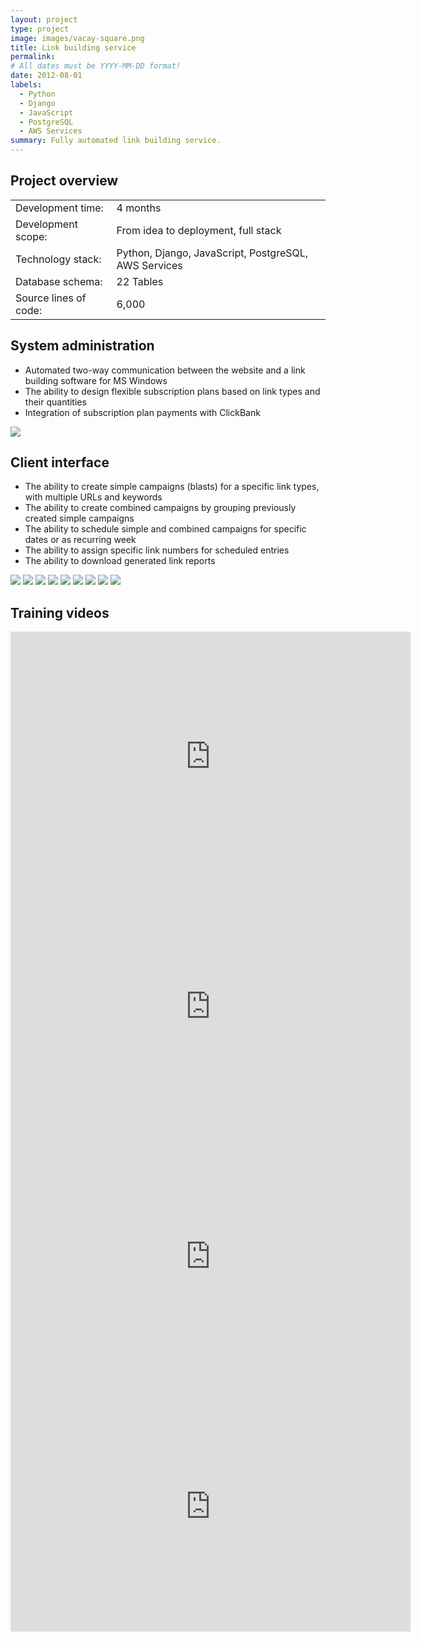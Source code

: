 ```yaml
---
layout: project
type: project
image: images/vacay-square.png
title: Link building service
permalink: 
# All dates must be YYYY-MM-DD format!
date: 2012-08-01
labels:
  - Python
  - Django
  - JavaScript
  - PostgreSQL
  - AWS Services
summary: Fully automated link building service.
---
```


## Project overview

<table>
  <tr>
    <td>Development time:&nbsp;</td>
    <td>4 months</td>
  </tr>
  <tr>
    <td>Development scope:&nbsp;</td>
    <td>From idea to deployment, full stack</td>
  </tr>
  <tr>
    <td>Technology stack:&nbsp;</td>
    <td>Python, Django, JavaScript, PostgreSQL, AWS Services</td>
  </tr>
  <tr>
    <td>Database schema:&nbsp;</td>
    <td>22 Tables</td>
  </tr>
  <tr>
    <td>Source lines of code:&nbsp;</td>
    <td>6,000</td>
  </tr>
</table>

## System administration

- Automated two-way communication between the website and a link building software for MS Windows 
- The ability to design flexible subscription plans based on link types and their quantities
- Integration of subscription plan payments with ClickBank

<div class="ui small rounded images">
  <a href="../images/bd_01.png" target="_blank"><img class="ui image" src="../images/bd_01.png"></a>
</div>

## Client interface

- The ability to create simple campaigns (blasts) for a specific link types, with multiple URLs and keywords
- The ability to create combined campaigns by grouping previously created simple campaigns
- The ability to schedule simple and combined campaigns for specific dates or as recurring week
- The ability to assign specific link numbers for scheduled entries
- The ability to download generated link reports

<div class="ui small rounded images">
  <a href="../images/bd_02.png" target="_blank"><img class="ui image" src="../images/bd_02.png"></a>
  <a href="../images/bd_03.png" target="_blank"><img class="ui image" src="../images/bd_03.png"></a>
  <a href="../images/bd_04.png" target="_blank"><img class="ui image" src="../images/bd_04.png"></a>
  <a href="../images/bd_05.png" target="_blank"><img class="ui image" src="../images/bd_05.png"></a>
  <a href="../images/bd_06.png" target="_blank"><img class="ui image" src="../images/bd_06.png"></a>
  <a href="../images/bd_07.png" target="_blank"><img class="ui image" src="../images/bd_07.png"></a>
  <a href="../images/bd_08.png" target="_blank"><img class="ui image" src="../images/bd_08.png"></a>
  <a href="../images/bd_09.png" target="_blank"><img class="ui image" src="../images/bd_09.png"></a>
  <a href="../images/bd_10.png" target="_blank"><img class="ui image" src="../images/bd_10.png"></a>
</div>

## Training videos

<iframe width="640" height="400" src="https://www.youtube.com/embed/g81XCqnbok0" frameborder="0" allow="accelerometer; autoplay; encrypted-media; gyroscope; picture-in-picture" allowfullscreen></iframe>

<iframe width="640" height="400" src="https://www.youtube.com/embed/HNOezP2qHIo" frameborder="0" allow="accelerometer; autoplay; encrypted-media; gyroscope; picture-in-picture" allowfullscreen></iframe>

<iframe width="640" height="400" src="https://www.youtube.com/embed/IQtwsWDiDy8" frameborder="0" allow="accelerometer; autoplay; encrypted-media; gyroscope; picture-in-picture" allowfullscreen></iframe>

<iframe width="640" height="400" src="https://www.youtube.com/embed/WOzLF-T7w4Y" frameborder="0" allow="accelerometer; autoplay; encrypted-media; gyroscope; picture-in-picture" allowfullscreen></iframe>


